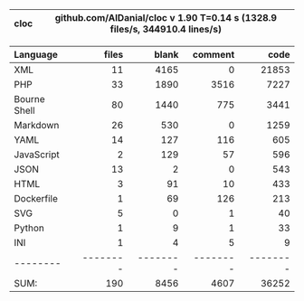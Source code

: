 
cloc|github.com/AlDanial/cloc v 1.90  T=0.14 s (1328.9 files/s, 344910.4 lines/s)
--- | ---

Language|files|blank|comment|code
:-------|-------:|-------:|-------:|-------:
XML|11|4165|0|21853
PHP|33|1890|3516|7227
Bourne Shell|80|1440|775|3441
Markdown|26|530|0|1259
YAML|14|127|116|605
JavaScript|2|129|57|596
JSON|13|2|0|543
HTML|3|91|10|433
Dockerfile|1|69|126|213
SVG|5|0|1|40
Python|1|9|1|33
INI|1|4|5|9
--------|--------|--------|--------|--------
SUM:|190|8456|4607|36252
